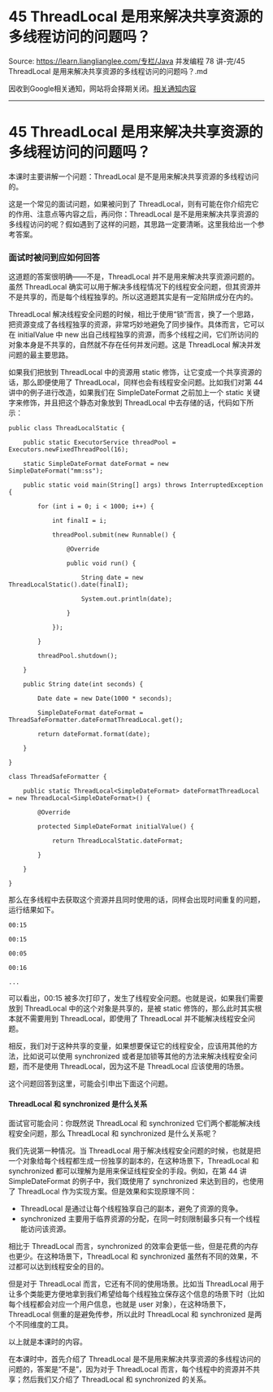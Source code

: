 # 45 ThreadLocal 是用来解决共享资源的多线程访问的问题吗？ 

Source: https://learn.lianglianglee.com/专栏/Java 并发编程 78 讲-完/45 ThreadLocal 是用来解决共享资源的多线程访问的问题吗？.md

因收到Google相关通知，网站将会择期关闭。[相关通知内容](https://lumendatabase.org/notices/44265620)

---

# 45 ThreadLocal 是用来解决共享资源的多线程访问的问题吗？

本课时主要讲解一个问题：ThreadLocal 是不是用来解决共享资源的多线程访问的。

这是一个常见的面试问题，如果被问到了 ThreadLocal，则有可能在你介绍完它的作用、注意点等内容之后，再问你：ThreadLocal 是不是用来解决共享资源的多线程访问的呢？假如遇到了这样的问题，其思路一定要清晰。这里我给出一个参考答案。

### 面试时被问到应如何回答

这道题的答案很明确——不是，ThreadLocal 并不是用来解决共享资源问题的。虽然 ThreadLocal 确实可以用于解决多线程情况下的线程安全问题，但其资源并不是共享的，而是每个线程独享的。所以这道题其实是有一定陷阱成分在内的。

ThreadLocal 解决线程安全问题的时候，相比于使用“锁”而言，换了一个思路，把资源变成了各线程独享的资源，非常巧妙地避免了同步操作。具体而言，它可以在 initialValue 中 new 出自己线程独享的资源，而多个线程之间，它们所访问的对象本身是不共享的，自然就不存在任何并发问题。这是 ThreadLocal 解决并发问题的最主要思路。

如果我们把放到 ThreadLocal 中的资源用 static 修饰，让它变成一个共享资源的话，那么即便使用了 ThreadLocal，同样也会有线程安全问题。比如我们对第 44 讲中的例子进行改造，如果我们在 SimpleDateFormat 之前加上一个 static 关键字来修饰，并且把这个静态对象放到 ThreadLocal 中去存储的话，代码如下所示：

```
public class ThreadLocalStatic {

    public static ExecutorService threadPool = Executors.newFixedThreadPool(16);

    static SimpleDateFormat dateFormat = new SimpleDateFormat("mm:ss");

    public static void main(String[] args) throws InterruptedException {

        for (int i = 0; i < 1000; i++) {

            int finalI = i;

            threadPool.submit(new Runnable() {

                @Override

                public void run() {

                    String date = new ThreadLocalStatic().date(finalI);

                    System.out.println(date);

                }

            });

        }

        threadPool.shutdown();

    }

    public String date(int seconds) {

        Date date = new Date(1000 * seconds);

        SimpleDateFormat dateFormat = ThreadSafeFormatter.dateFormatThreadLocal.get();

        return dateFormat.format(date);

    }

}

class ThreadSafeFormatter {

    public static ThreadLocal<SimpleDateFormat> dateFormatThreadLocal = new ThreadLocal<SimpleDateFormat>() {

        @Override

        protected SimpleDateFormat initialValue() {

            return ThreadLocalStatic.dateFormat;

        }

    }

}

```

那么在多线程中去获取这个资源并且同时使用的话，同样会出现时间重复的问题，运行结果如下。

```
00:15

00:15

00:05

00:16

...

```

可以看出，00:15 被多次打印了，发生了线程安全问题。也就是说，如果我们需要放到 ThreadLocal 中的这个对象是共享的，是被 static 修饰的，那么此时其实根本就不需要用到 ThreadLocal，即使用了 ThreadLocal 并不能解决线程安全问题。

相反，我们对于这种共享的变量，如果想要保证它的线程安全，应该用其他的方法，比如说可以使用 synchronized 或者是加锁等其他的方法来解决线程安全问题，而不是使用 ThreadLocal，因为这不是 ThreadLocal 应该使用的场景。

这个问题回答到这里，可能会引申出下面这个问题。

#### ThreadLocal 和 synchronized 是什么关系

面试官可能会问：你既然说 ThreadLocal 和 synchronized 它们两个都能解决线程安全问题，那么 ThreadLocal 和 synchronized 是什么关系呢？

我们先说第一种情况。当 ThreadLocal 用于解决线程安全问题的时候，也就是把一个对象给每个线程都生成一份独享的副本的，在这种场景下，ThreadLocal 和 synchronized 都可以理解为是用来保证线程安全的手段。例如，在第 44 讲 SimpleDateFormat 的例子中，我们既使用了 synchronized 来达到目的，也使用了 ThreadLocal 作为实现方案。但是效果和实现原理不同：

* ThreadLocal 是通过让每个线程独享自己的副本，避免了资源的竞争。
* synchronized 主要用于临界资源的分配，在同一时刻限制最多只有一个线程能访问该资源。

相比于 ThreadLocal 而言，synchronized 的效率会更低一些，但是花费的内存也更少。在这种场景下，ThreadLocal 和 synchronized 虽然有不同的效果，不过都可以达到线程安全的目的。

但是对于 ThreadLocal 而言，它还有不同的使用场景。比如当 ThreadLocal 用于让多个类能更方便地拿到我们希望给每个线程独立保存这个信息的场景下时（比如每个线程都会对应一个用户信息，也就是 user 对象），在这种场景下，ThreadLocal 侧重的是避免传参，所以此时 ThreadLocal 和 synchronized 是两个不同维度的工具。

以上就是本课时的内容。

在本课时中，首先介绍了 ThreadLocal 是不是用来解决共享资源的多线程访问的问题的，答案是“不是”，因为对于 ThreadLocal 而言，每个线程中的资源并不共享；然后我们又介绍了 ThreadLocal 和 synchronized 的关系。
